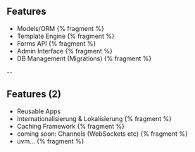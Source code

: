 ## Features

* Models/ORM {% fragment %}
* Template Engine {% fragment %}
* Forms API {% fragment %}
* Admin Interface {% fragment %}
* DB Management (Migrations) {% fragment %}

--

## Features (2)

* Reusable Apps
* Internationalisierung & Lokalisierung {% fragment %}
* Caching Framework {% fragment %}
* coming soon: Channels (WebSockets etc) {% fragment %}
* uvm... {% fragment %}
